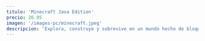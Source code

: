 ```yaml
---
titulo: 'Minecraft Java Edition'
precio: 26.95
imagen: '/images-pc/minecraft.jpeg'
descripcion: 'Explora, construye y sobrevive en un mundo hecho de bloques.....'
---
```

